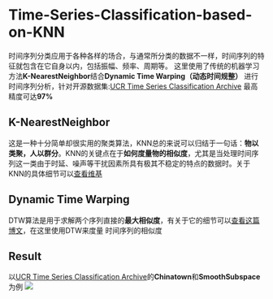 # Time-Series-Classification-based-on-KNN

时间序列分类应用于各种各样的场合，与通常所分类的数据不一样，时间序列的特征就包含在它自身以内，包括振幅、频率、周期等。
这里使用了传统的机器学习方法**K-NearestNeighbor**结合**Dynamic Time Warping（动态时间规整）** 进行时间序列分析，针对开源数据集:[UCR Time Series Classification Archive](https://www.cs.ucr.edu/~eamonn/time_series_data_2018/)
最高精度可达**97%**
## K-NearestNeighbor
这是一种十分简单却很实用的聚类算法，KNN总的来说可以归结于一句话：**物以类聚，人以群分**。KNN的关键点在于**如何度量物的相似度**，尤其是当处理时间序列这一类由于时延、噪声等干扰因素所具有极其不稳定的特点的数据时。关于KNN的具体细节可以[查看维基](https://en.wikipedia.org/wiki/K-nearest_neighbors_algorithm)

## Dynamic Time Warping
DTW算法是用于求解两个序列直接的**最大相似度**，有关于它的细节可以[查看这篇博文](https://www.jianshu.com/p/4c905853711c)，在这里使用DTW来度量
时间序列的相似度

## Result
以[UCR Time Series Classification Archive](https://www.cs.ucr.edu/~eamonn/time_series_data_2018/)的**Chinatown**和**SmoothSubspace**为例
![](https://raw.githubusercontent.com/iwuqing/Time-Series-Classification-based-on-KNN/master/accuracy.png)
